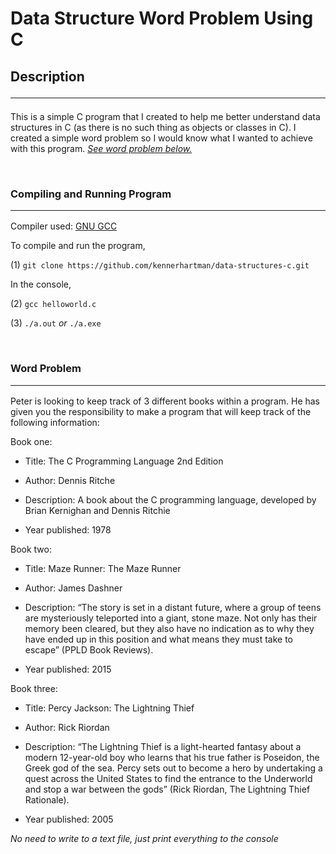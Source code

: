 # Data Structure Word Problem Using C

## Description <hr>
This is a simple C program that I created to help me better understand data structures in C (as there is no such thing as objects or classes in C).  I created a simple word problem so I would know what I wanted to achieve with this program.  [_See word problem below._](#word-problem-)

<br>

### Compiling and Running Program <hr>

Compiler used: [GNU GCC](https://gcc.gnu.org) <br>

To compile and run the program, <br>

(1) ```git clone https://github.com/kennerhartman/data-structures-c.git```

In the console,

(2) ```gcc helloworld.c```

(3) ```./a.out``` _or_ ```./a.exe```

<br>

### Word Problem <hr>

Peter is looking to keep track of 3 different books within a program.  He has given you the responsibility to make a program that will keep track of the following information:

Book one:

- Title: The C Programming Language 2nd Edition

- Author: Dennis Ritche

- Description: A book about the C programming language, developed by Brian Kernighan and Dennis Ritchie

- Year published: 1978

Book two:

- Title: Maze Runner: The Maze Runner

- Author: James Dashner

- Description: “The story is set in a distant future, where a group of teens are mysteriously teleported into a giant, stone maze. Not only has their memory been cleared, but they also have no indication as to why they have ended up in this position and what means they must take to escape” (PPLD Book Reviews).

- Year published: 2015

Book three:
 
- Title: Percy Jackson: The Lightning Thief

- Author: Rick Riordan

- Description: “The Lightning Thief is a light-hearted fantasy about a modern 12-year-old boy who learns that his true father is Poseidon, the Greek god of the sea. Percy sets out to become a hero by undertaking a quest across the United States to find the entrance to the Underworld and stop a war between the gods” (Rick Riordan, The Lightning Thief Rationale).

- Year published: 2005 

_No need to write to a text file, just print everything to the console_
